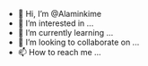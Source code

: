 - 👋 Hi, I’m @Alaminkime
- 👀 I’m interested in ...
- 🌱 I’m currently learning ...
- 💞️ I’m looking to collaborate on ...
- 📫 How to reach me ...

<!---
Alaminkime/Alaminkime is a ✨ special ✨ repository because its `README.md` (this file) appears on your GitHub profile.
You can click the Preview link to take a look at your changes.
--->
